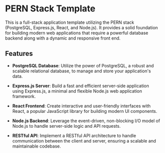 # PERN Stack Template

This is a full-stack application template utilizing the PERN stack (PostgreSQL, Express.js, React, and Node.js). It provides a solid foundation for building modern web applications that require a powerful database backend along with a dynamic and responsive front end.

## Features

- **PostgreSQL Database**: Utilize the power of PostgreSQL, a robust and scalable relational database, to manage and store your application's data.

- **Express.js Server**: Build a fast and efficient server-side application using Express.js, a minimal and flexible Node.js web application framework.

- **React Frontend**: Create interactive and user-friendly interfaces with React, a popular JavaScript library for building modern UI components.

- **Node.js Backend**: Leverage the event-driven, non-blocking I/O model of Node.js to handle server-side logic and API requests.

- **RESTful API**: Implement a RESTful API architecture to handle communication between the client and server, ensuring a scalable and maintainable codebase.
